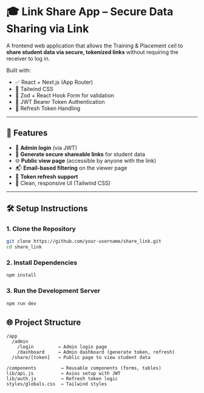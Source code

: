 # 🎓 Link Share App – Secure Data Sharing via Link

A frontend web application that allows the Training & Placement cell to **share student data via secure, tokenized links** without requiring the receiver to log in.

Built with:
- ✅ React + Next.js (App Router)
- 🎨 Tailwind CSS
- 🧾 Zod + React Hook Form for validation
- 🔐 JWT Bearer Token Authentication
- 🔁 Refresh Token Handling

---

## 🚀 Features

- 🔐 **Admin login** (via JWT)
- 🔗 **Generate secure shareable links** for student data
- 🌐 **Public view page** (accessible by anyone with the link)
- 📬 **Email-based filtering** on the viewer page
- 🔄 **Token refresh support**
- 🧼 Clean, responsive UI (Tailwind CSS)

---

## 🛠️ Setup Instructions

### 1. Clone the Repository

```bash
git clone https://github.com/your-username/share_link.git
cd share_link
```

### 2. Install Dependencies

```bash
npm install
```

### 3. Run the Development Server

```bash
npm run dev
```

## 🌐 Project Structure
```
/app
  /admin
    /login         → Admin login page
    /dashboard     → Admin dashboard (generate token, refresh)
  /share/[token]   → Public page to view student data

/components         → Reusable components (forms, tables)
lib/api.js          → Axios setup with JWT
lib/auth.js         → Refresh token logic
styles/globals.css  → Tailwind styles

```
